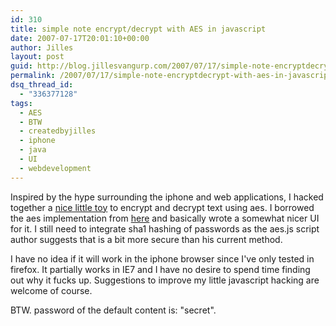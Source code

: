 ```yaml
---
id: 310
title: simple note encrypt/decrypt with AES in javascript
date: 2007-07-17T20:01:10+00:00
author: Jilles
layout: post
guid: http://blog.jillesvangurp.com/2007/07/17/simple-note-encryptdecrypt-with-aes-in-javascript/
permalink: /2007/07/17/simple-note-encryptdecrypt-with-aes-in-javascript/
dsq_thread_id:
  - "336377128"
tags:
  - AES
  - BTW
  - createdbyjilles
  - iphone
  - java
  - UI
  - webdevelopment
---
```

Inspired by the hype surrounding the iphone and web applications, I hacked together a [nice little toy](https://www.jillesvangurp.com/encdec/) to encrypt and decrypt text using aes.  I borrowed the aes implementation from [here](http://www.movable-type.co.uk/scripts/aes.html) and basically wrote a somewhat nicer UI for it.  I still need to integrate sha1 hashing of passwords as the aes.js script author suggests that is a bit more secure than his current method. 

I have no idea if it will work in the iphone browser since I've only tested in firefox. It partially works in IE7 and I have no desire to spend time finding out why it fucks up. Suggestions to improve my little javascript hacking are welcome of course.

BTW. password of the default content is: "secret".